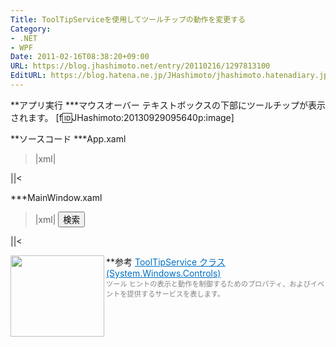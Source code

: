 ```yaml
---
Title: ToolTipServiceを使用してツールチップの動作を変更する
Category:
- .NET
- WPF
Date: 2011-02-16T08:38:20+09:00
URL: https://blog.jhashimoto.net/entry/20110216/1297813100
EditURL: https://blog.hatena.ne.jp/JHashimoto/jhashimoto.hatenadiary.jp/atom/entry/12921228815717258136
---
```


**アプリ実行
***マウスオーバー
テキストボックスの下部にツールチップが表示されます。
[f:id:JHashimoto:20130929095640p:image]

**ソースコード
***App.xaml
>|xml|
<Application x:Class="HelloWorld.App"
             xmlns="http://schemas.microsoft.com/winfx/2006/xaml/presentation"
             xmlns:x="http://schemas.microsoft.com/winfx/2006/xaml"
             StartupUri="MainWindow.xaml">
</Application>
||<

***MainWindow.xaml
>|xml|
<Window x:Class="HelloWorld.MainWindow"
        xmlns="http://schemas.microsoft.com/winfx/2006/xaml/presentation"
        xmlns:x="http://schemas.microsoft.com/winfx/2006/xaml"
        Title="MainWindow" Height="350" Width="525">
    <StackPanel Orientation="Horizontal">
        <TextBox Width="200" Height="30" ToolTip="検索する語句を入力してください" ToolTipService.Placement="Bottom" />
        <Button Width="100" Height="30">検索</Button>
    </StackPanel>    
</Window>
||<

**参考
<a href="http://msdn.microsoft.com/ja-jp/library/system.windows.controls.tooltipservice.aspx?appId=Dev10IDEF1&l=JA-JP&k=k%28SYSTEM.WINDOWS.CONTROLS.TOOLTIPSERVICE.SHOWDURATION%29;k%28VS.XAMLEDITOR%29;k%28TargetFrameworkMoniker-%22.NETFRAMEWORK&k=VERSION=V4.0%22%29&rd=true" target="_blank"><img class="alignleft" align="left" border="0" src="http://capture.heartrails.com/150x130/shadow?http://msdn.microsoft.com/ja-jp/library/system.windows.controls.tooltipservice.aspx?appId=Dev10IDEF1&l=JA-JP&k=k%28SYSTEM.WINDOWS.CONTROLS.TOOLTIPSERVICE.SHOWDURATION%29;k%28VS.XAMLEDITOR%29;k%28TargetFrameworkMoniker-%22.NETFRAMEWORK&k=VERSION=V4.0%22%29&rd=true" alt="" width="150" height="130" /></a><a style="color:#0070C5;" href="http://msdn.microsoft.com/ja-jp/library/system.windows.controls.tooltipservice.aspx?appId=Dev10IDEF1&l=JA-JP&k=k%28SYSTEM.WINDOWS.CONTROLS.TOOLTIPSERVICE.SHOWDURATION%29;k%28VS.XAMLEDITOR%29;k%28TargetFrameworkMoniker-%22.NETFRAMEWORK&k=VERSION=V4.0%22%29&rd=true" target="_blank">ToolTipService クラス (System.Windows.Controls)</a><a href="http://b.hatena.ne.jp/entry/http://msdn.microsoft.com/ja-jp/library/system.windows.controls.tooltipservice.aspx?appId=Dev10IDEF1&l=JA-JP&k=k%28SYSTEM.WINDOWS.CONTROLS.TOOLTIPSERVICE.SHOWDURATION%29;k%28VS.XAMLEDITOR%29;k%28TargetFrameworkMoniker-%22.NETFRAMEWORK&k=VERSION=V4.0%22%29&rd=true" target="_blank"><img border="0" src="http://b.hatena.ne.jp/entry/image/http://msdn.microsoft.com/ja-jp/library/system.windows.controls.tooltipservice.aspx?appId=Dev10IDEF1&l=JA-JP&k=k%28SYSTEM.WINDOWS.CONTROLS.TOOLTIPSERVICE.SHOWDURATION%29;k%28VS.XAMLEDITOR%29;k%28TargetFrameworkMoniker-%22.NETFRAMEWORK&k=VERSION=V4.0%22%29&rd=true" alt="" /></a><br><span style="color: #808080;font-size: 80%;">ツール ヒントの表示と動作を制御するためのプロパティ、およびイベントを提供するサービスを表します。</span><br style="clear:both;" />
